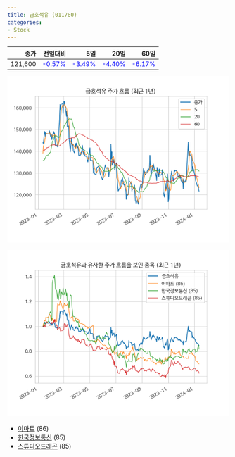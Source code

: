 ```yaml
---
title: 금호석유 (011780)
categories:
- Stock
---
```


|종가|전일대비|5일|20일|60일|
|---:|-------:|--:|---:|---:|
|121,600|<span style="color: blue">-0.57%</span>|<span style="color: blue">-3.49%</span>|<span style="color: blue">-4.40%</span>|<span style="color: blue">-6.17%</span>|


<!-- more -->

![011780](/assets/images/stock/011780.png)

![011780](/assets/images/stock/011780_sim.png)

- [이마트](/139480/) (86)
- [한국정보통신](/025770/) (85)
- [스튜디오드래곤](//253450/) (85)